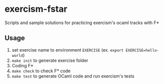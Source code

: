 # exercism-fstar
Scripts and sample solutions for practicing exercism's ocaml tracks with F*

## Usage
1. set exercise name to environment `EXERCISE` (ex. `export EXERCISE=hello-world`)
2. `make init` to generate exercise folder
3. Coding F*
4. `make check` to check F* code
5. `make test` to generate OCaml code and run exercism's tests
